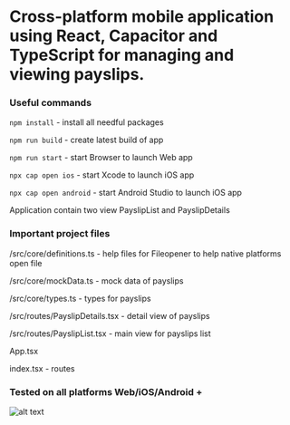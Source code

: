 # Cross-platform mobile application using React, Capacitor and TypeScript for managing and viewing payslips.

### Useful commands 

`npm install` - install all needful packages

`npm run build` - create latest build of app 

`npm run start` - start Browser to launch Web app

`npx cap open ios` - start Xcode to launch iOS app

`npx cap open android` - start Android Studio to launch iOS app

Application contain two view PayslipList and PayslipDetails



### Important project files

/src/core/definitions.ts - help files for Fileopener to help native platforms open file

/src/core/mockData.ts - mock data of payslips

/src/core/types.ts - types for payslips

/src/routes/PayslipDetails.tsx - detail view of payslips

/src/routes/PayslipList.tsx - main view for payslips list

App.tsx 

index.tsx - routes



### Tested on all platforms Web/iOS/Android +

![alt text](http://url/to/img.png](https://github.com/aposnov/payslipsCapacitorApp/blob/main/demo_payslip_app.jpg)https://github.com/aposnov/payslipsCapacitorApp/blob/main/demo_payslip_app.jpg)


